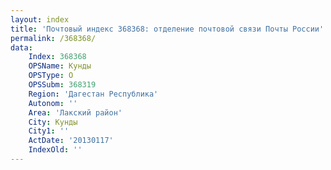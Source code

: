 ```yaml
---
layout: index
title: 'Почтовый индекс 368368: отделение почтовой связи Почты России'
permalink: /368368/
data:
    Index: 368368
    OPSName: Кунды
    OPSType: О
    OPSSubm: 368319
    Region: 'Дагестан Республика'
    Autonom: ''
    Area: 'Лакский район'
    City: Кунды
    City1: ''
    ActDate: '20130117'
    IndexOld: ''
---
```


